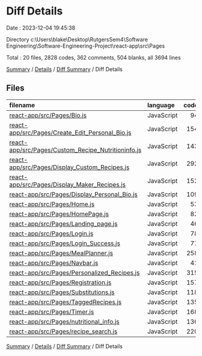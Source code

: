 # Diff Details

Date : 2023-12-04 19:45:38

Directory c:\\Users\\blake\\Desktop\\RutgersSem4\\Software Engineering\\Software-Engineering-Project\\react-app\\src\\Pages

Total : 20 files,  2828 codes, 362 comments, 504 blanks, all 3694 lines

[Summary](results.md) / [Details](details.md) / [Diff Summary](diff.md) / Diff Details

## Files
| filename | language | code | comment | blank | total |
| :--- | :--- | ---: | ---: | ---: | ---: |
| [react-app/src/Pages/Bio.js](/react-app/src/Pages/Bio.js) | JavaScript | 94 | 9 | 23 | 126 |
| [react-app/src/Pages/Create_Edit_Personal_Bio.js](/react-app/src/Pages/Create_Edit_Personal_Bio.js) | JavaScript | 154 | 19 | 25 | 198 |
| [react-app/src/Pages/Custom_Recipe_Nutritioninfo.js](/react-app/src/Pages/Custom_Recipe_Nutritioninfo.js) | JavaScript | 143 | 16 | 16 | 175 |
| [react-app/src/Pages/Display_Custom_Recipes.js](/react-app/src/Pages/Display_Custom_Recipes.js) | JavaScript | 292 | 54 | 59 | 405 |
| [react-app/src/Pages/Display_Maker_Recipes.js](/react-app/src/Pages/Display_Maker_Recipes.js) | JavaScript | 152 | 25 | 35 | 212 |
| [react-app/src/Pages/Display_Personal_Bio.js](/react-app/src/Pages/Display_Personal_Bio.js) | JavaScript | 109 | 11 | 22 | 142 |
| [react-app/src/Pages/Home.js](/react-app/src/Pages/Home.js) | JavaScript | 53 | 4 | 16 | 73 |
| [react-app/src/Pages/HomePage.js](/react-app/src/Pages/HomePage.js) | JavaScript | 82 | 32 | 10 | 124 |
| [react-app/src/Pages/Landing_page.js](/react-app/src/Pages/Landing_page.js) | JavaScript | 46 | 0 | 3 | 49 |
| [react-app/src/Pages/Login.js](/react-app/src/Pages/Login.js) | JavaScript | 78 | 10 | 10 | 98 |
| [react-app/src/Pages/Login_Success.js](/react-app/src/Pages/Login_Success.js) | JavaScript | 77 | 23 | 22 | 122 |
| [react-app/src/Pages/MealPlanner.js](/react-app/src/Pages/MealPlanner.js) | JavaScript | 258 | 30 | 43 | 331 |
| [react-app/src/Pages/Navbar.js](/react-app/src/Pages/Navbar.js) | JavaScript | 41 | 0 | 15 | 56 |
| [react-app/src/Pages/Personalized_Recipes.js](/react-app/src/Pages/Personalized_Recipes.js) | JavaScript | 315 | 55 | 55 | 425 |
| [react-app/src/Pages/Registration.js](/react-app/src/Pages/Registration.js) | JavaScript | 157 | 17 | 16 | 190 |
| [react-app/src/Pages/Substitutions.js](/react-app/src/Pages/Substitutions.js) | JavaScript | 118 | 7 | 11 | 136 |
| [react-app/src/Pages/TaggedRecipes.js](/react-app/src/Pages/TaggedRecipes.js) | JavaScript | 135 | 17 | 33 | 185 |
| [react-app/src/Pages/Timer.js](/react-app/src/Pages/Timer.js) | JavaScript | 168 | 0 | 22 | 190 |
| [react-app/src/Pages/nutritional_info.js](/react-app/src/Pages/nutritional_info.js) | JavaScript | 136 | 14 | 17 | 167 |
| [react-app/src/Pages/recipe_search.js](/react-app/src/Pages/recipe_search.js) | JavaScript | 220 | 19 | 51 | 290 |

[Summary](results.md) / [Details](details.md) / [Diff Summary](diff.md) / Diff Details